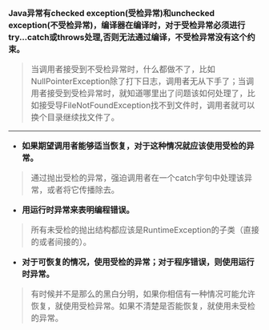 <font size = "3">

**Java异常有checked exception(受检异常)和unchecked exception(不受检异常)，编译器在编译时，对于受检异常必须进行try...catch或throws处理,否则无法通过编译，不受检异常没有这个约束。**

> 当调用者接受到不受检异常时，什么都做不了，比如NullPointerException除了打下日志，调用者无从下手了；当调用者接受到受检异常时，就知道哪里出了问题该如何处理了，比如接受导FileNotFoundException找不到文件时，调用者就可以换个目录继续找文件了。
- - -
- **如果期望调用者能够适当恢复，对于这种情况就应该使用受检的异常。**
> 通过抛出受检的异常，强迫调用者在一个catch字句中处理该异常，或者将它传播除去。
- **用运行时异常来表明编程错误。**
> 所有未受检的抛出结构都应该是RuntimeException的子类（直接的或者间接的）。
- **对于可恢复的情况，使用受检的异常；对于程序错误，则使用运行时异常。**
> 有时候并不是那么的黑白分明，如果你相信有一种情况可能允许恢复，就使用受检异常。如果不清楚是否能恢复，就使用未受检的异常。
</font>